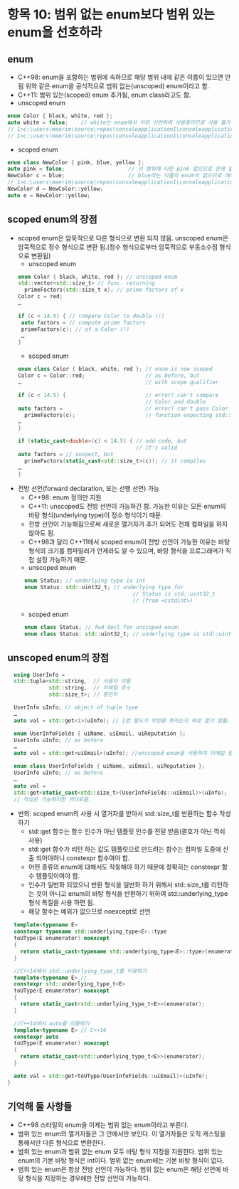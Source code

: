 # 항목 10: 범위 없는 enum보다 범위 있는 enum을 선호하라

## enum
* C++98: enum을 포함하는 범위에 속하므로 해당 범위 내에 같은 이름이 있으면 안됨
위와 같은 enum을 공식적으로 범위 없는(unscoped) enum이라고 함.
* C++11: 범위 있는(scoped) enum 추가됨, enum class라고도 함.
* unscoped enum
```cpp
enum Color { black, white, red }; 
auto white = false;    // white는 enum에서 이미 선언하여 사용중이므로 사용 불가
// 1>c:\users\meerim\source\repos\consoleapplication1\consoleapplication1\extern.cpp(11): error C2365: 'test::white': 재정의: 이전 정의는 '열거자'입니다.
// 1>c:\users\meerim\source\repos\consoleapplication1\consoleapplication1\extern.cpp(10): note: 'test::white' 선언을 참조하십시오.
```
* scoped enum
```cpp
enum class NewColor { pink, blue, yellow }; 
auto pink = false;                    // 이 범위에 다른 pink 없으므로 문제 없음
NewColor c = blue;                    // blue라는 이름의 enum이 없으므로 에러
// 1>c:\users\meerim\source\repos\consoleapplication1\consoleapplication1\extern.cpp(15): error C2065: 'blue': 선언되지 않은 식별자입니다.
NewColor d = NewColor::yellow;
auto e = NewColor::yellow;
```

## scoped enum의 장점
* scoped enum은 암묵적으로 다른 형식으로 변환 되지 않음. unscoped enum은 암묵적으로 정수 형식으로 변환 됨.(정수 형식으로부터 암묵적으로 부동소수점 형식으로 변환됨) 
    * unscoped enum
    ```cpp
    enum Color { black, white, red }; // unscoped enum
    std::vector<std::size_t> // func. returning
      primeFactors(std::size_t x); // prime factors of x
    Color c = red;
    …

    if (c < 14.5) { // compare Color to double (!)
     auto factors = // compute prime factors
     primeFactors(c); // of a Color (!)
     …
    }
    ``` 
    * scoped enum
    ```cpp
    enum class Color { black, white, red }; // enum is now scoped
    Color c = Color::red;                   // as before, but
    …                                       // with scope qualifier

    if (c < 14.5) {                         // error! can't compare
                                            // Color and double
    auto factors =                          // error! can't pass Color to
      primeFactors(c);                      // function expecting std::size_t
    …
    }

    if (static_cast<double>(c) < 14.5) { // odd code, but
                                         // it's valid
    auto factors = // suspect, but
      primeFactors(static_cast<std::size_t>(c)); // it compiles
    …
    }
    ```
* 전방 선언(forward declaration, 또는 선행 선언) 가능
    * C++98: enum 정의만 지원
    * C++11: unscoped도 전방 선언이 가능하긴 함. 가능한 이유는 모든 enum의 바탕 형식(underlying type)이 정수 형식이기 때문.
    * 전방 선언이 가능해짐으로써 새로운 열거자가 추가 되어도 전체 컴파일을 하지 않아도 됨.
    * C++98과 달리 C++11에서 scoped enum이 전방 선언이 가능한 이유는 바탕 형식의 크기를 컴파일러가 언제라도 알 수 있으며, 바탕 형식을 프로그래머가 직접 설정 가능하기 때문.
    * unscoped enum
    ```cpp
      enum Status; // underlying type is int
      enum Status: std::uint32_t; // underlying type for
                                        // Status is std::uint32_t
                                        // (from <cstdint>)
    ```
    * scoped enum
    ```cpp
      enum class Status; // fwd decl for unscoped enum;
      enum class Status: std::uint32_t; // underlying type is std::uint8_t
    ```

## unscoped enum의 장점
```cpp
  using UserInfo =
  std::tuple<std::string,  // 사용자 이름
             std::string,  // 이메일 주소
             std::size_t>; // 평판치

  UserInfo uInfo; // object of tuple type
  …
  auto val = std::get<1>(uInfo); // 1번 필드가 무엇을 뜻하는지 바로 알기 힘듦.

  enum UserInfoFields { uiName, uiEmail, uiReputation };
  UserInfo uInfo; // as before
  …
  auto val = std::get<uiEmail>(uInfo); //unscoped enum을 사용하여 이메일 필드라는 것을 바로 알 수 있음.

  enum class UserInfoFields { uiName, uiEmail, uiReputation };
  UserInfo uInfo; // as before
  …
  auto val =
  std::get<static_cast<std::size_t>(UserInfoFields::uiEmail)>(uInfo);
  // 작성은 가능하지만 까다로움.
```
* 번외: scoped enum의 사용 시 열거자를 받아서 std::size_t를 반환하는 함수 작성하기
  * std::get 함수는 함수 인수가 아닌 템플릿 인수를 전달 받음(괄호가 아닌 꺽쇠 사용)
  * std::get 함수가 리턴 하는 값도 템플릿으로 만드려는 함수는 컴파일 도중에 산출 되어야하니 constexpr 함수여야 함.
  * 어떤 종류의 enum에 대해서도 작동해야 하기 때문에 정확히는 constexpr 함수 템플릿이여야 함.
  * 인수가 일반화 되었으니 반환 형식을 일반화 하기 위해서 std::size_t를 리턴하는 것이 아니고 enum의 바탕 형식을 반환하기 위하여 std::underlying_type 형식 특질을 사용 하면 됨.
  * 해당 함수는 예외가 없으므로 noexcept로 선언
```cpp
  template<typename E>
  constexpr typename std::underlying_type<E>::type
  toUType(E enumerator) noexcept
  {
    return static_cast<typename std::underlying_type<E>::type>(enumerator);
  }

  //C++14에서 std::underlying_type_t를 이용하기
  template<typename E> // 
  constexpr std::underlying_type_t<E>
  toUType(E enumerator) noexcept
  {
    return static_cast<std::underlying_type_t<E>>(enumerator);
  }

  //C++14에서 auto를 이용하기
  template<typename E> // C++14
  constexpr auto
  toUType(E enumerator) noexcept
  {
    return static_cast<std::underlying_type_t<E>>(enumerator);
  }

  auto val = std::get<toUType(UserInfoFields::uiEmail)>(uInfo);
}
```


## 기억해 둘 사항들
* C++98 스타일의 enum을 이제는 범위 없는 enum이라고 부른다.
* 범위 있는 enum의 열거자들은 그 안에서만 보인다. 이 열거자들은 오직 캐스팅을 통해서만 다른 형식으로 변환한다.
* 범위 있는 enum과 범위 없는 enum 모두 바탕 형식 지정을 지원한다. 범위 있는 enum의 기본 바탕 형식은 int이다. 범위 없는 enum에는 기본 바탕 형식이 없다.
* 범위 있는 enum은 항상 전방 선언이 가능하다. 범위 없는 enum은 해당 선언에 바탕 형식을 지정하는 경우에만 전방 선언이 가능하다.







